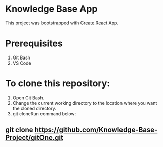 # Knowledge Base App

This project was bootstrapped with [Create React App](https://github.com/facebook/create-react-app).

# Prerequisites

1. Git Bash
2. VS Code

# To clone this repository:
1. Open Git Bash.
2. Change the current working directory to the location where you want the cloned directory.
3. git cloneRun command below:
## git clone https://github.com/Knowledge-Base-Project/gitOne.git
